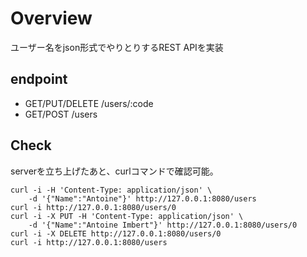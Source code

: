 # Overview
ユーザー名をjson形式でやりとりするREST APIを実装

## endpoint
- GET/PUT/DELETE /users/:code
- GET/POST /users

## Check
serverを立ち上げたあと、curlコマンドで確認可能。

```
curl -i -H 'Content-Type: application/json' \
    -d '{"Name":"Antoine"}' http://127.0.0.1:8080/users
curl -i http://127.0.0.1:8080/users/0
curl -i -X PUT -H 'Content-Type: application/json' \
    -d '{"Name":"Antoine Imbert"}' http://127.0.0.1:8080/users/0
curl -i -X DELETE http://127.0.0.1:8080/users/0
curl -i http://127.0.0.1:8080/users
```
